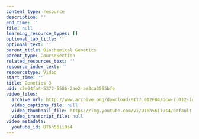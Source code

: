 ```yaml
---
content_type: resource
description: ''
end_time: ''
file: null
learning_resource_types: []
optional_tab_title: ''
optional_text: ''
parent_title: Biochemical Genetics
parent_type: CourseSection
related_resources_text: ''
resource_index_text: ''
resourcetype: Video
start_time: ''
title: Genetics 3
uid: c3e04fa4-5272-5586-2ae2-ae3ca3565bfe
video_files:
  archive_url: http://www.archive.org/download/MIT7.012F04/ocw-7.012-lec8-24sep2004-220k.mp4
  video_captions_file: null
  video_thumbnail_file: https://img.youtube.com/vi/UT6h56ii9s4/default.jpg
  video_transcript_file: null
video_metadata:
  youtube_id: UT6h56ii9s4
---
```

